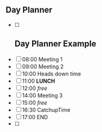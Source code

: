 ## Day Planner
- [ ] ## Day Planner Example
- [ ] 08:00 Meeting 1
- [ ] 09:00 Meeting 2
- [ ] 10:00 Heads down time
- [ ] 11:00 **LUNCH**
- [ ] 12:00 *free*
- [ ] 14:00 Meeting 3
- [ ] 15:00 *free*
- [ ] 16:30 CatchupTime
- [ ] 17:00 END
- [ ] 